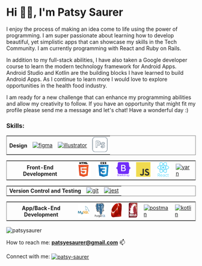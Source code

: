 <h1 align="left">Hi 👋🏽, I'm Patsy Saurer</h1>
<p align="left">I enjoy the process of making an idea come to life using the power of programming. I am super passionate about learning how to develop beautiful, yet simplistic apps that can showcase my skills in the Tech Community. I am currently programming with React and Ruby on Rails.</p>
<p align="left">In addition to my full-stack abilities, I have also taken a Google developer course to learn the modern technology framework for Android Apps. Android Studio and Kotlin are the building blocks I have learned to build Android Apps. As I continue to learn more I would love to explore opportunities in the health food industry.</p>
<p align="left">I am ready for a new challenge that can enhance my programming abilities and allow my creativity to follow. If you have an opportunity that might fit my profile please send me a message and let's chat! Have a wonderful day :)</p>
<h3 align="left">Skills:</h3>
<p align="left">
  <table style="border: 1px solid grey">
    <tr>
      <th>Design</th>
        <td>
          <a href="https://www.figma.com/" target="_blank" rel="noreferrer"> <img src="https://www.vectorlogo.zone/logos/figma/figma-icon.svg" alt="figma" width="40" height="40"/> </a> 
        </td>
        <td>
          <a href="https://www.adobe.com/in/products/illustrator.html" target="_blank" rel="noreferrer"> <img src="https://www.vectorlogo.zone/logos/adobe_illustrator/adobe_illustrator-icon.svg" alt="illustrator" width="40" height="40"/> </a> 
        </td>
        <td>
          <a href="https://www.photoshop.com/en" target="_blank" rel="noreferrer"> <img src="https://raw.githubusercontent.com/devicons/devicon/master/icons/photoshop/photoshop-line.svg" alt="photoshop" width="40" height="40"/> </a>
        </td>      
    </tr>
  </table>
  <table style="border: 1px solid grey">
    <tr>
      <th>Front-End Development</th>
      <td>
          <a href="https://www.w3.org/html/" target="_blank" rel="noreferrer"> <img src="https://raw.githubusercontent.com/devicons/devicon/master/icons/html5/html5-original-wordmark.svg" alt="html5" width="40" height="40"/> </a> 
        </td>           
        <td>
        <a href="https://www.w3schools.com/css/" target="_blank" rel="noreferrer"> <img src="https://raw.githubusercontent.com/devicons/devicon/master/icons/css3/css3-original-wordmark.svg" alt="css3" width="40" height="40"/> </a>
        </td>
      <td>
        <a href="https://getbootstrap.com" target="_blank" rel="noreferrer"> <img src="https://raw.githubusercontent.com/devicons/devicon/master/icons/bootstrap/bootstrap-plain-wordmark.svg" alt="bootstrap" width="40" height="40"/> </a>
        </td>        
      <td>
       <a href="https://developer.mozilla.org/en-US/docs/Web/JavaScript" target="_blank" rel="noreferrer"> <img src="https://raw.githubusercontent.com/devicons/devicon/master/icons/javascript/javascript-original.svg" alt="javascript" width="40" height="40"/> </a>
       </td>
      <td>
        <a href="https://reactjs.org/" target="_blank" rel="noreferrer"> <img src="https://raw.githubusercontent.com/devicons/devicon/master/icons/react/react-original-wordmark.svg" alt="react" width="40" height="40"/> </a>     
      </td>
      <td>
        <a href="https://yarnpkg.com/" target="_blank" rel="noreferrer"> <img src="https://www.vectorlogo.zone/logos/yarnpkg/yarnpkg-ar21.svg" alt="yarn" width="80" height="40"/> </a>    
      </td>
    </tr>
  </table>
  <table style="border: 1px solid grey">
    <tr>
      <th>Version Control and Testing</th>
        <td>
          <a href="https://git-scm.com/" target="_blank" rel="noreferrer"> <img src="https://www.vectorlogo.zone/logos/git-scm/git-scm-icon.svg" alt="git" width="40" height="40"/> </a>      
        </td>        
      <td>
        <a href="https://jestjs.io" target="_blank" rel="noreferrer"> <img src="https://www.vectorlogo.zone/logos/jestjsio/jestjsio-icon.svg" alt="jest" width="40" height="40"/> </a>
        </td>
    </tr>
  </table>
  <table style="border: 1px solid grey">
    <tr>
      <th>App/Back-End Development</th>
        <td>
          <a href="https://www.mysql.com/" target="_blank" rel="noreferrer"> <img src="https://raw.githubusercontent.com/devicons/devicon/master/icons/mysql/mysql-original-wordmark.svg" alt="mysql" width="40" height="40"/> </a>   
        </td>        
        <td>
          <a href="https://www.postgresql.org" target="_blank" rel="noreferrer"> <img src="https://raw.githubusercontent.com/devicons/devicon/master/icons/postgresql/postgresql-original-wordmark.svg" alt="postgresql" width="40" height="40"/> </a>
          </td>
                <td>
          <a href="https://www.ruby-lang.org/en/" target="_blank" rel="noreferrer"> <img src="https://raw.githubusercontent.com/devicons/devicon/master/icons/ruby/ruby-original.svg" alt="ruby" width="40" height="40"/> </a>
        </td>      <td>
          <a href="https://rubyonrails.org" target="_blank" rel="noreferrer"> <img src="https://raw.githubusercontent.com/devicons/devicon/master/icons/rails/rails-original-wordmark.svg" alt="rails" width="40" height="40"/> </a>      
        </td>        
        <td>
          <a href="https://postman.com" target="_blank" rel="noreferrer"> <img src="https://www.vectorlogo.zone/logos/getpostman/getpostman-icon.svg" alt="postman" width="40" height="40"/> </a>      </td>
<td>
          <a href="https://kotlinlang.org" target="_blank" rel="noreferrer"> <img src="https://www.vectorlogo.zone/logos/kotlinlang/kotlinlang-icon.svg" alt="kotlin" width="40" height="40"/> </a>      </td>
    </tr>
    </table>
</p>

<p><img align="center" src="https://github-readme-stats.vercel.app/api/top-langs?username=patsysaurer&show_icons=true&locale=en&layout=compact" alt="patsysaurer" /></p>

How to reach me: **patsyesaurer@gmail.com**  📫

Connect with me:  <a href="https://linkedin.com/in/patsy-saurer" target="blank"><img align="center" src="https://raw.githubusercontent.com/rahuldkjain/github-profile-readme-generator/master/src/images/icons/Social/linked-in-alt.svg" alt="patsy-saurer" height="25" width="35" /></a>
